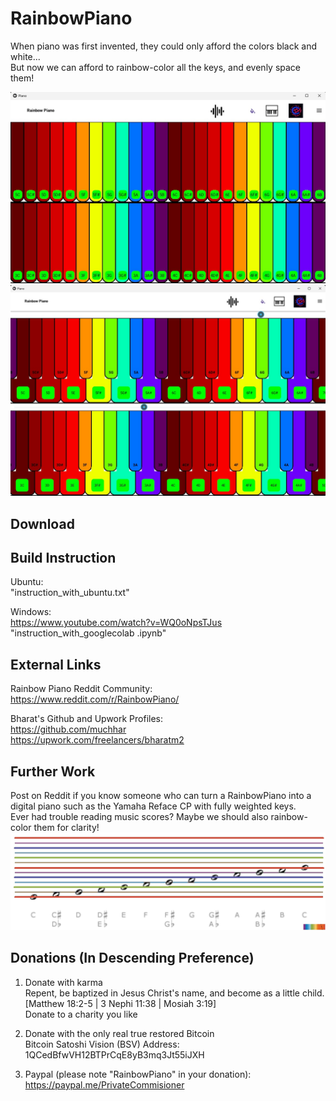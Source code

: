 # RainbowPiano 
When piano was first invented, they could only afford the colors black and white...  
But now we can afford to rainbow-color all the keys, and evenly space them!  

![](images_github/lower_keys_only.jpg)  
![](images_github/evenly_spaced_keys.jpg)  


## Download


## Build Instruction
Ubuntu:  
"instruction_with_ubuntu.txt"  
  
Windows:  
https://www.youtube.com/watch?v=WQ0oNpsTJus  
"instruction_with_googlecolab .ipynb"  

## External Links
Rainbow Piano Reddit Community:  
https://www.reddit.com/r/RainbowPiano/  
  
Bharat's Github and Upwork Profiles:  
https://github.com/muchhar  
https://upwork.com/freelancers/bharatm2  

## Further Work
Post on Reddit if you know someone who can turn a RainbowPiano into a digital piano such as the Yamaha Reface CP with fully weighted keys.  
Ever had trouble reading music scores? Maybe we should also rainbow-color them for clarity!  
![](images_github/Rainbow6Notation_2.jpg)  
  
## Donations (In Descending Preference)
1. Donate with karma  
Repent​, be baptize​d in Jesus Christ's name, and become as a little child. [Matthew 18:2-5 | 3 Nephi 11:38 | Mosiah 3:19]  
Donate to a charity you like  

3. Donate with the only real true restored Bitcoin  
Bitcoin Satoshi Vision (BSV) Address: 1QCedBfwVH12BTPrCqE8yB3mq3Jt55iJXH  
  
4. Paypal (please note "RainbowPiano" in your donation):  
https://paypal.me/PrivateCommisioner

